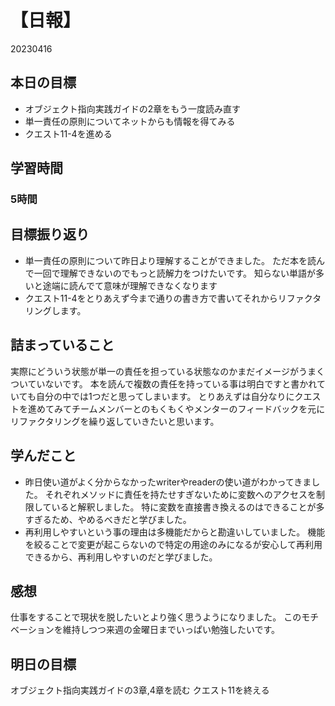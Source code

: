 # 【日報】
20230416
### 
## 本日の目標
- オブジェクト指向実践ガイドの2章をもう一度読み直す
- 単一責任の原則についてネットからも情報を得てみる
- クエスト11-4を進める

## 学習時間
### 5時間
## 目標振り返り
- 単一責任の原則について昨日より理解することができました。
ただ本を読んで一回で理解できないのでもっと読解力をつけたいです。
知らない単語が多いと途端に読んでて意味が理解できなくなります
- クエスト11-4をとりあえず今まで通りの書き方で書いてそれからリファクタリングします。

## 詰まっていること
実際にどういう状態が単一の責任を担っている状態なのかまだイメージがうまくついていないです。
本を読んで複数の責任を持っている事は明白ですと書かれていても自分の中では1つだと思ってしまいます。
とりあえずは自分なりにクエストを進めてみてチームメンバーとのもくもくやメンターのフィードバックを元にリファクタリングを繰り返していきたいと思います。

## 学んだこと
- 昨日使い道がよく分からなかったwriterやreaderの使い道がわかってきました。
それぞれメソッドに責任を持たせすぎないために変数へのアクセスを制限していると解釈しました。
特に変数を直接書き換えるのはできることが多すぎるため、やめるべきだと学びました。
- 再利用しやすいという事の理由は多機能だからと勘違いしていました。
機能を絞ることで変更が起こらないので特定の用途のみになるが安心して再利用できるから、再利用しやすいのだと学びました。

## 感想
仕事をすることで現状を脱したいとより強く思うようになりました。
このモチベーションを維持しつつ来週の金曜日までいっぱい勉強したいです。

## 明日の目標
オブジェクト指向実践ガイドの3章,4章を読む
クエスト11を終える
